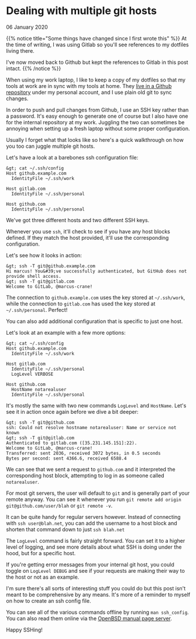 # Dealing with multiple git hosts
06 January 2020

{{% notice title=&#34;Some things have changed since I first wrote this&#34; %}}
At the time of writing, I was using Gitlab so you&#39;ll see references to my dotfiles living there.

I&#39;ve now moved back to Github but kept the references to Gitlab in this post intact.
{{% /notice %}}

When using my work laptop, I like to keep a copy of my dotfiles so that my tools at work are in sync with my tools at home. They [live in a Github repository](https://github.com/marcus-crane/dotfiles) under my personal account, and I use plain old git to sync changes.

In order to push and pull changes from Github, I use an SSH key rather than a password. It&#39;s easy enough to generate one of course but I also have one for the internal repository at my work. Juggling the two can sometimes be annoying when setting up a fresh laptop without some proper configuration.

Usually I forget what that looks like so here&#39;s a quick walkthrough on how you too can juggle multiple git hosts.

Let&#39;s have a look at a barebones ssh configuration file:

```shell
&gt; cat ~/.ssh/config
Host github.example.com
  IdentityFile ~/.ssh/work

Host gitlab.com
  IdentityFile ~/.ssh/personal

Host github.com
  IdentityFile ~/.ssh/personal
```

We&#39;ve got three different hosts and two different SSH keys.

Whenever you use `ssh`, it&#39;ll check to see if you have any host blocks defined. If they match the host provided, it&#39;ll use the corresponding configuration.

Let&#39;s see how it looks in action:

```shell
&gt; ssh -T git@github.example.com
Hi marcus! You&#39;ve successfully authenticated, but GitHub does not provide shell access.
&gt; ssh -T git@gitlab.com
Welcome to GitLab, @marcus-crane!
```

The connection to `github.example.com` uses the key stored at `~/.ssh/work`, while the connection to `gitlab.com` has used the key stored at `~/.ssh/personal`. Perfect!

You can also add additional configuration that is specific to just one host.

Let&#39;s look at an example with a few more options:

```shell
&gt; cat ~/.ssh/config
Host github.example.com
  IdentityFile ~/.ssh/work

Host gitlab.com
  IdentityFile ~/.ssh/personal
  LogLevel VERBOSE

Host github.com
  HostName notarealuser
  IdentityFile ~/.ssh/personal
```

It&#39;s mostly the same with two new commands `LogLevel` and `HostName`. Let&#39;s see it in action once again before we dive a bit deeper:

```shell
&gt; ssh -T git@github.com
ssh: Could not resolve hostname notarealuser: Name or service not known
&gt; ssh -T git@gitlab.com
Authenticated to gitlab.com ([35.231.145.151]:22).
Welcome to GitLab, @marcus-crane!
Transferred: sent 2036, received 3072 bytes, in 0.5 seconds
Bytes per second: sent 4366.6, received 6588.4
```

We can see that we sent a request to `github.com` and it interpreted the corresponding host block, attempting to log in as someone called `notarealuser`.

For most git servers, the user will default to `git` and is generally part of your remote anyway. You can see it whenever you run `git remote add origin git@github.com/user/blah` or `git remote -v`.

It can be quite handy for regular servers however. Instead of connecting with `ssh user@blah.net`, you can add the username to a host block and shorten that command down to just `ssh blah.net`

The `LogLevel` command is fairly straight forward. You can set it to a higher level of logging, and see more details about what SSH is doing under the hood, but for a specific host.

If you&#39;re getting error messages from your internal git host, you could toggle on `LogLevel DEBUG` and see if your requests are making their way to the host or not as an example.

I&#39;m sure there&#39;s all sorts of interesting stuff you could do but this post isn&#39;t meant to be comprehensive by any means. It&#39;s more of a reminder to myself on how to create an ssh config file.

You can see all of the various commands offline by running `man ssh_config`. You can also read them online via the [OpenBSD manual page server](https://man.openbsd.org/ssh_config).

Happy SSHing!